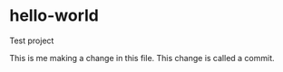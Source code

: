 # hello-world
Test project

This is me making a change in this file. This change is called a commit.
